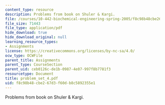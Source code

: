 ```yaml
---
content_type: resource
description: Problems from book on Shuler & Kargi.
file: /courses/10-442-biochemical-engineering-spring-2005/f8c98b48cbe267d3f60db8c5892355e1_problem_set_4.pdf
file_size: 71443
file_type: application/pdf
hide_download: true
hide_download_original: null
learning_resource_types:
- Assignments
license: https://creativecommons.org/licenses/by-nc-sa/4.0/
ocw_type: OCWFile
parent_title: Assignments
parent_type: CourseSection
parent_uid: ceb0126c-de1b-0987-4e07-997f8b7781f3
resourcetype: Document
title: problem_set_4.pdf
uid: f8c98b48-cbe2-67d3-f60d-b8c5892355e1
---
```

Problems from book on Shuler & Kargi.